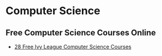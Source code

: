 # Computer Science

## Free Computer Science Courses Online

- [28 Free Ivy League Computer Science Courses](https://medium.freecodecamp.com/ivy-league-free-online-courses-a0d7ae675869#05c9)
